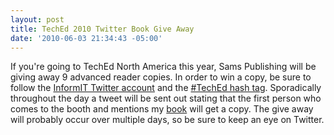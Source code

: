 ```yaml
---
layout: post
title: TechEd 2010 Twitter Book Give Away
date: '2010-06-03 21:34:43 -05:00'
---
```


If you're going to TechEd North America this year, Sams Publishing will be giving away 9 advanced reader copies. In order to win a copy, be sure to follow the [InformIT Twitter account](http://twitter.com/InformIT) and the [#TechEd hash tag](http://twitter.com/#search?q=%23TechEd). Sporadically throughout the day a tweet will be sent out stating that the first person who comes to the booth and mentions my [book](http://amzn.to/28JX8n4) will get a copy. The give away will probably occur over multiple days, so be sure to keep an eye on Twitter.
